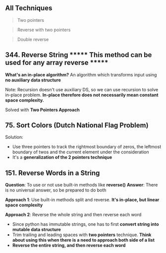 ## All Techniques
> Two pointers 

> Reverse with two pointers 

> Double reverse 

## 344. Reverse String ***** This method can be used for any array reverse ***** 

**What's an in-place algorithm?** An algorithm which transforms input using **no auxiliary data structure** 

Note: Recursion doesn't use auxiliary DS, so we can use recursion to solve in-place problem. **In-place therefore does not necessarily mean constant space complexity.** 

Solved with **Two Pointers Approach** 

## 75. Sort Colors (Dutch National Flag Problem)

Solution: 

- Use three pointers to track the rightmost boundary of zeros, the leftmost boundary of twos and the current element under the consideration
- It's a **generalization of the 2 pointers technique**

## 151. Reverse Words in a String 
**Question**: To use or not use built-in methods like **reverse()** 
**Answer**: There is no universal answer, so be prepared to do both 

**Approach 1**: Use built-in methods split and reverse. **It's in-place, but linear space complexity**

**Approach 2**: Reverse the whole string and then reverse each word 
* Since python has immutable strings, one has to first **convert string into mutable data structure**
* Trim trailing and leading spaces with **two pointers** technique. **Think about using this when there is a need to approach both side of a list** 
* **Reverse the entire string, and then reverse each word** 
